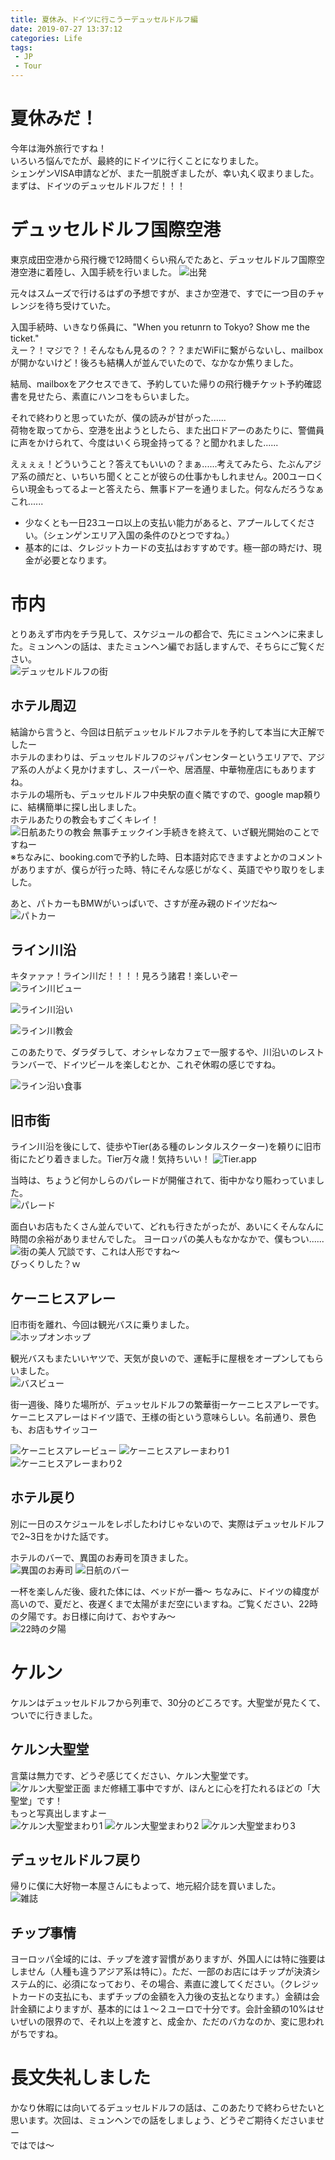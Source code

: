 ```yaml
---
title: 夏休み、ドイツに行こうーデュッセルドルフ編
date: 2019-07-27 13:37:12
categories: Life
tags: 
 - JP
 - Tour
---
```


# 夏休みだ！
今年は海外旅行ですね！  
いろいろ悩んでたが、最終的にドイツに行くことになりました。  
シェンゲンVISA申請などが、また一肌脱ぎましたが、幸い丸く収まりました。  
まずは、ドイツのデュッセルドルフだ！！！
<!--more-->

# デュッセルドルフ国際空港
東京成田空港から飛行機で12時間くらい飛んでたあと、デュッセルドルフ国際空港空港に着陸し、入国手続を行いました。
![出発](http://wx2.sinaimg.cn/large/735d420agy1g5fuvyaoxwj21400u0tk0.jpg)  

元々はスムーズで行けるはずの予想ですが、まさか空港で、すでに一つ目のチャレンジを待ち受けていた。

入国手続時、いきなり係員に、"When you retunrn to Tokyo? Show me the ticket."  
えー？！マジで？！そんなもん見るの？？？まだWiFiに繋がらないし、mailboxが開かないけど！後ろも結構人が並んでいたので、なかなか焦りました。  

結局、mailboxをアクセスできて、予約していた帰りの飛行機チケット予約確認書を見せたら、素直にハンコをもらいました。  

それで終わりと思っていたが、僕の読みが甘がった......  
荷物を取ってから、空港を出ようとしたら、また出口ドアーのあたりに、警備員に声をかけられて、今度はいくら現金持ってる？と聞かれました......

えぇぇぇ！どういうこと？答えてもいいの？まぁ......考えてみたら、たぶんアジア系の顔だと、いちいち聞くとことが彼らの仕事かもしれません。200ユーロくらい現金もってるよーと答えたら、無事ドアーを通りました。何なんだろうなぁこれ......  

- 少なくとも一日23ユーロ以上の支払い能力があると、アプールしてください。（シェンゲンエリア入国の条件のひとつですね。）
- 基本的には、クレジットカードの支払はおすすめです。極一部の時だけ、現金が必要となります。  

# 市内
とりあえず市内をチラ見して、スケジュールの都合で、先にミュンヘンに来ました。ミュンヘンの話は、またミュンヘン編でお話しますんで、そちらにご覧ください。  
![デュッセルドルフの街](http://wx2.sinaimg.cn/large/735d420agy1g5fv1ae7a1j22io1w04qq.jpg)

## ホテル周辺
結論から言うと、今回は日航デュッセルドルフホテルを予約して本当に大正解でしたー  
ホテルのまわりは、デュッセルドルフのジャパンセンターというエリアで、アジア系の人がよく見かけますし、スーパーや、居酒屋、中華物産店にもありますね。  
ホテルの場所も、デュッセルドルフ中央駅の直ぐ隣ですので、google map頼りに、結構簡単に探し出しました。  
ホテルあたりの教会もすごくキレイ！  
![日航あたりの教会](http://wx3.sinaimg.cn/mw690/735d420agy1g5fxl2anjkj22c03407wk.jpg)
無事チェックイン手続きを終えて、いざ観光開始のことですねー  
※ちなみに、booking.comで予約した時、日本語対応できますよとかのコメントがありますが、僕らが行った時、特にそんな感じがなく、英語でやり取りをしました。

あと、パトカーもBMWがいっぱいで、さすが産み親のドイツだね〜  
![パトカー](http://wx1.sinaimg.cn/large/735d420agy1g5fveelye0j21d61b21kx.jpg)
## ライン川沿
キタァァァ！ライン川だ！！！！見ろう諸君！楽しいぞー  
![ライン川ビュー](http://wx1.sinaimg.cn/large/735d420agy1g5fvh1ytmxj22io1w0e81.jpg)

![ライン川沿い](http://wx3.sinaimg.cn/large/735d420agy1g5fvjz8qruj22io1w04qq.jpg)

![ライン川教会](http://wx1.sinaimg.cn/large/735d420agy1g5fvl30pxsj21w02iox6p.jpg)

このあたりで、ダラダラして、オシャレなカフェで一服するや、川沿いのレストランバーで、ドイツビールを楽しむとか、これぞ休暇の感じですね。

![ライン沿い食事](http://wx1.sinaimg.cn/large/735d420agy1g5fwlnywy0j23402c01kz.jpg)
## 旧市街
ライン川沿を後にして、徒歩やTier(ある種のレンタルスクーター)を頼りに旧市街にたどり着きました。Tier万々歳！気持ちいい！
![Tier.app](https://handy.de/magazin/wp-content/uploads/2019/06/tier-e-scooter-duesseldorf.jpg)

当時は、ちょうど何かしらのパレードが開催されて、街中かなり賑わっていました。  
![パレード](http://wx4.sinaimg.cn/large/735d420agy1g5fvzkej7dj22io1w01kz.jpg)

面白いお店もたくさん並んでいて、どれも行きたがったが、あいにくそんなんに時間の余裕がありませんでした。
ヨーロッパの美人もなかなかで、僕もつい......
![街の美人](http://wx1.sinaimg.cn/large/735d420agy1g5fw21nabbj20rs0kuhdt.jpg)
冗談です、これは人形ですね〜  
びっくりした？ｗ
## ケーニヒスアレー
旧市街を離れ、今回は観光バスに乗りました。  
![ホップオンホップ](http://wx4.sinaimg.cn/large/735d420agy1g5fw8x9fqvj22io1w0kjm.jpg)

観光バスもまたいいヤツで、天気が良いので、運転手に屋根をオープンしてもらいました。  
![バスビュー](http://wx2.sinaimg.cn/large/735d420agy1g5fwct69erj22io1w0b2a.jpg)

街一週後、降りた場所が、デュッセルドルフの繁華街ーケーニヒスアレーです。ケーニヒスアレーはドイツ語で、王様の街という意味らしい。名前通り、景色も、お店もサイッコー

![ケーニヒスアレービュー](http://wx4.sinaimg.cn/mw690/735d420agy1g5fwj81qsgj23402c0b2e.jpg)
![ケーニヒスアレーまわり1](http://wx4.sinaimg.cn/large/735d420agy1g5fwk8b5k6j23402c07wj.jpg)
![ケーニヒスアレーまわり2](http://wx4.sinaimg.cn/mw690/735d420agy1g5fx02aknej23402c0qv6.jpg)
## ホテル戻り
別に一日のスケジュールをレポしたわけじゃないので、実際はデュッセルドルフで2~3日をかけた話です。

ホテルのバーで、異国のお寿司を頂きました。  
![異国のお寿司](http://wx4.sinaimg.cn/large/735d420agy1g5fwq71bt4j23402c0u0z.jpg)
![日航のバー](http://wx3.sinaimg.cn/large/735d420agy1g5fwr2qwl0j23402c01kz.jpg)

一杯を楽しんだ後、疲れた体には、ベッドが一番〜
ちなみに、ドイツの緯度が高いので、夏だと、夜遅くまで太陽がまだ空にいますね。ご覧ください、22時の夕陽です。お日様に向けて、おやすみ〜  
![22時の夕陽](http://wx2.sinaimg.cn/large/735d420agy1g5fwuhe9g2j21400u0ade.jpg)
# ケルン
ケルンはデュッセルドルフから列車で、30分のどころです。大聖堂が見たくて、ついでに行きました。  

## ケルン大聖堂
言葉は無力です、どうぞ感じてください、ケルン大聖堂です。
![ケルン大聖堂正面](http://wx4.sinaimg.cn/mw690/735d420agy1g5fx1kxl34j22c0340qv8.jpg)
まだ修繕工事中ですが、ほんとに心を打たれるほどの「大聖堂」です！  
もっと写真出しますよー  
![ケルン大聖堂まわり1](http://wx3.sinaimg.cn/mw690/735d420agy1g5fxf2z3sbj21w02iou0z.jpg)
![ケルン大聖堂まわり2](http://wx3.sinaimg.cn/mw690/735d420agy1g5fxg7gmxvj21w02iox6p.jpg)
![ケルン大聖堂まわり3](http://wx3.sinaimg.cn/mw690/735d420agy1g5fxgo4bamj21w02io1ky.jpg)

## デュッセルドルフ戻り
帰りに僕に大好物ー本屋さんにもよって、地元紹介誌を買いました。  
![雑誌](http://wx2.sinaimg.cn/mw690/735d420agy1g5fxio93wbj22io1w0hdu.jpg)

## チップ事情
ヨーロッパ全域的には、チップを渡す習慣がありますが、外国人には特に強要はしません（人種も違うアジア系は特に）。ただ、一部のお店にはチップが決済システム的に、必須になっており、その場合、素直に渡してください。（クレジットカードの支払にも、まずチップの金額を入力後の支払となります。）金額は会計金額によりますが、基本的には１〜２ユーロで十分です。会計金額の10%はせいぜいの限界ので、それ以上を渡すと、成金か、ただのバカなのか、変に思われがちですね。

# 長文失礼しました
かなり休暇には向いてるデュッセルドルフの話は、このあたりで終わらせたいと思います。次回は、ミュンヘンでの話をしましょう、どうぞご期待くださいませー  
ではでは～